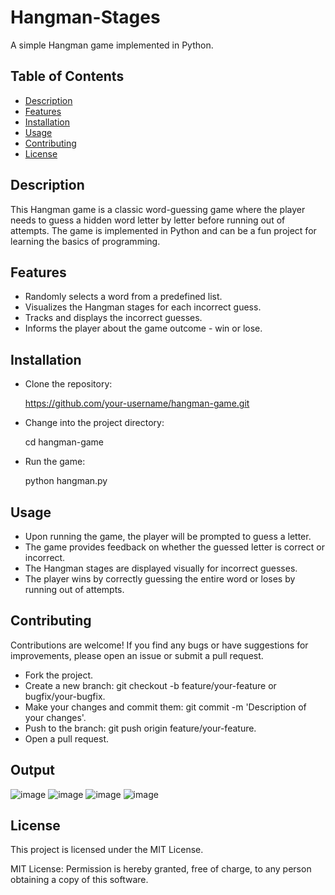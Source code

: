 # Hangman-Stages

A simple Hangman game implemented in Python.

## Table of Contents

- [Description](#description)
- [Features](#features)
- [Installation](#installation)
- [Usage](#usage)
- [Contributing](#contributing)
- [License](#license)

## Description

This Hangman game is a classic word-guessing game where the player needs to guess a hidden word letter by letter before running out of attempts. The game is implemented in Python and can be a fun project for learning the basics of programming.

## Features

- Randomly selects a word from a predefined list.
- Visualizes the Hangman stages for each incorrect guess.
- Tracks and displays the incorrect guesses.
- Informs the player about the game outcome - win or lose.

## Installation

- Clone the repository:

   https://github.com/your-username/hangman-game.git

- Change into the project directory:

   cd hangman-game
   
- Run the game:

   python hangman.py
   
## Usage

- Upon running the game, the player will be prompted to guess a letter.
- The game provides feedback on whether the guessed letter is correct or incorrect.
- The Hangman stages are displayed visually for incorrect guesses.
- The player wins by correctly guessing the entire word or loses by running out of attempts.

## Contributing

Contributions are welcome! If you find any bugs or have suggestions for improvements, please open an issue or submit a pull request.

- Fork the project.
- Create a new branch:
   git checkout -b feature/your-feature or bugfix/your-bugfix.
- Make your changes and commit them:
   git commit -m 'Description of your changes'.
- Push to the branch:
   git push origin feature/your-feature.
- Open a pull request.

## Output

![image](https://github.com/Janashree2004/Hangman-Stages/assets/142415775/6d51e781-f078-45c6-a891-62c9344121e4)
![image](https://github.com/Janashree2004/Hangman-Stages/assets/142415775/ec7feb5c-dd78-467c-933f-f93b8c3259b2)
![image](https://github.com/Janashree2004/Hangman-Stages/assets/142415775/17a8594e-4cf7-469d-9eff-7e8998b34fa7)
![image](https://github.com/Janashree2004/Hangman-Stages/assets/142415775/41d43628-d0d9-454b-a698-13132440be92)
   
## License

This project is licensed under the MIT License.

MIT License: Permission is hereby granted, free of charge, to any person obtaining a copy of this software.




